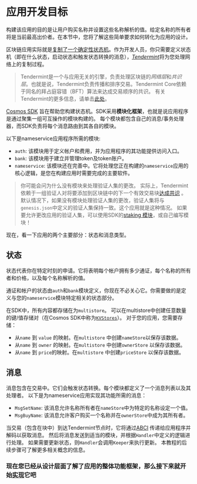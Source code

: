 # 应用开发目标


构建该应用的目的是让用户购买名称并设置这些名称解析的值。给定名称的所有者将是当前最高出价者。在本节中，您将了解这些简单要求如何转化为应用的设计。

区块链应用实际就是[复制了一个确定性状态机](https://en.wikipedia.org/wiki/State_machine_replication)。作为开发人员，你只需要定义状态机（即在什么状态，启动状态和触发状态转换的消息），[*Tendermint*](https://tendermint.com/docs/introduction/introduction.html)将为您处理网络上的复制过程。

>Tendermint是一个与应用无关的引擎，负责处理区块链的*网络层*和*共识层*。也就是说，Tendermint负责传播和排序交易。Tendermint Core依赖于同名的拜占庭容错（BFT）算法来达成交易顺序的共识。 有关Tendermint的更多信息，请单击[此处](https://tendermint.com/docs/introduction/introduction.html)。

[Cosmos SDK](https://github.com/cosmos/cosmos-sdk/) 旨在帮助您构建状态机。SDK采用**模块化框架**，也就是说应用程序是通过聚集一组可互操作的模块构建的。 每个模块都包含自己的消息/事务处理器，而SDK负责将每个消息路由到其各自的模块。

以下是nameservice应用程序所需的模块:
- `auth`: 该模块用于定义帐户和费用，并为应用程序的其功能提供访问入口。
- `bank`: 该模块用于建立并管理token及token账户。
- `nameservice`: 该模块还在完善中。它将处理您正在构建的`nameservice`应用的核心逻辑，是您在构建应用时需要完成的主要软件。

>你可能会问为什么没有模块来处理验证人集的更改。 实际上，Tendermint依赖于一组验证人对将要添加到区块链中的下一个有效交易块[达成共识](https://tendermint.com/docs/introduction/introduction.html#consensus-overview) 。 默认情况下，如果没有模块处理验证人集的更改，验证人集将与`genesis.json`中定义的验证人集保持一致。这个应用就是这种情况。 如果要允许更改应用的验证人集，可以使用SDK的[staking 模块](https://github.com/cosmos/cosmos-sdk/tree/develop/x/stake)，或自己编写模块！

现在，看一下应用的两个主要部分：状态和消息类型。

## 状态

状态代表你在特定时刻的申请。它将表明每个帐户拥有多少通证，每个名称的所有者和价格，以及每个名称解析的值。

通证和帐户的状态由`auth`和`bank`模块定义，你现在不必关心它。你需要做的是定义与您的`nameservice`模块特定相关的状态部分。

在SDK中，所有内容都存储在为`multistore`。 可以在multistore中创建任意数量的键/值存储对（在Cosmos SDK中称为[`KVStores`](https://godoc.org/github.com/cosmos/cosmos-sdk/types#KVStore)）。 对于您的应用，您需要存储：

- 从`name` 到 `value` 的映射。在`multistore` 中创建`nameStore`以保存该数据。
- 从`name` 到 `owner` 的映射。在`multistore` 中创建`ownerStore` 以保存该数据。
- 从`name` 到 `price`的映射。在`multistore` 中创建`priceStore` 以保存该数据。

## 消息

消息包含在交易中。它们会触发状态转换。每个模块都定义了一个消息列表以及其处理者。 以下是为nameservice应用实现其功能所需的消息：

- `MsgSetName`: 该消息允许名称所有者在`nameStore`中为特定的名称设定一个值。
- `MsgBuyName`: 该消息允许客户购买一个名称并在`ownerStore`中成为其所有者。

当交易（包含在块中）到达Tendermint节点时，它将通过[ABCI](https://github.com/tendermint/tendermint/tree/master/abci) 传递给应用程序并解码以获取消息。 然后将消息发送到适当的模块，并根据`Handler`中定义的逻辑进行处理。 如果需要更新状态，则`Handler`会调用`Keeper`来执行更新。 本教程的后续步骤可了解更多相关概念的信息。

### 现在您已经从设计层面了解了应用的整体功能框架，那么接下来就开始[实现](./app-init.md)它吧
